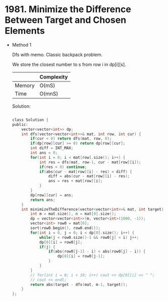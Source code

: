 # 1981. Minimize the Difference Between Target and Chosen Elements
- Method 1

    Dfs with memo. Classic backpack problem.

    We store the closest number to s from row i in dp[i][s].

    | |   Complexity  |
    | ----------- | ----------- | 
    |  Memory     | O(mS) | 
    |      Time       |  O(mnS) | 


    Solution:

    ``` h

    class Solution {
    public:
        vector<vector<int>> dp;
        int dfs(vector<vector<int>>& mat, int row, int cur) {
            if(cur < 0) return dfs(mat, row, 0);
            if(dp[row][cur] >= 0) return dp[row][cur];
            int diff = INT_MAX;
            int ans = 0;
            for(int i = 0; i < mat[row].size(); i++) {
                int res = dfs(mat, row-1, cur - mat[row][i]);
                if(res < 0) continue;
                if(abs(cur - mat[row][i] - res) < diff) {
                    diff = abs(cur - mat[row][i] - res);
                    ans = res + mat[row][i];
                }
            }
            dp[row][cur] = ans;
            return ans;
        }
        int minimizeTheDifference(vector<vector<int>>& mat, int target) {
            int m = mat.size(), n = mat[0].size();
            dp = vector<vector<int>>(m, vector<int>(1000, -1));
            vector<int> row0 = mat[0];
            sort(row0.begin(), row0.end());
            for(int i = 0, j = 0; i < dp[0].size(); i++) {
                while(j < row0.size()-1 && row0[j] < i) j++;
                dp[0][i] = row0[j];
                if(j) {
                    if(abs(row0[j-1] - i) < abs(row0[j] - i)) {
                        dp[0][i] = row0[j-1];
                    }
                }
            }
            // for(int i = 0; i < 10; i++) cout << dp[0][i] << " ";
            // cout << endl;
            return abs(target - dfs(mat, m-1, target));
        }
    };

    ```

<!-- - Method 2

    This is another method.

    | |   Complexity  |
    | ----------- | ----------- | 
    |  Memory     | O(n) | 
    |      Time       |  O(n) | 


    Solution:

    ``` h



    ```

- Additional Knowledge:
       
    Here are some additional knowledge.



<br> -->
